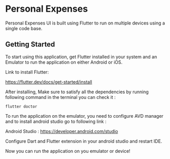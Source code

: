 # Personal Expenses

Personal Expenses UI is built using Flutter to run on multiple devices using a single code base. 
## Getting Started

To start using this application, get Flutter installed in your system and an Emulator to run the application on either Android or iOS.

Link to install Flutter: 

https://flutter.dev/docs/get-started/install

After installing, Make sure to satisfy all the dependencies by running following command in the terminal you can check it :

```
flutter doctor
```
To run the application on the emulator, you need to configure AVD manager and to install android studio go to following link :

Android Studio : https://developer.android.com/studio

Configure Dart and Flutter extension in your android studio and restart IDE. 

Now you can run the application on you emulator or device!
